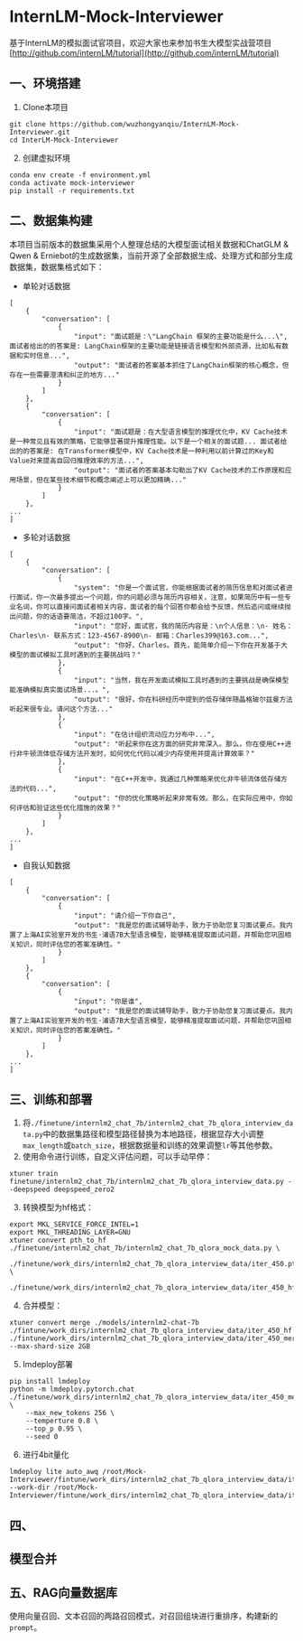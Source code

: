 # InternLM-Mock-Interviewer
基于InternLM的模拟面试官项目，欢迎大家也来参加书生大模型实战营项目[http://github.com/internLM/tutorial](http://github.com/internLM/tutorial)
## 一、环境搭建
1. Clone本项目
```
git clone https://github.com/wuzhongyanqiu/InternLM-Mock-Interviewer.git
cd InterLM-Mock-Interviewer
```
2. 创建虚拟环境
```
conda env create -f environment.yml
conda activate mock-interviewer
pip install -r requirements.txt
```
## 二、数据集构建
本项目当前版本的数据集采用个人整理总结的大模型面试相关数据和ChatGLM & Qwen & Erniebot的生成数据集，当前开源了全部数据生成、处理方式和部分生成数据集，数据集格式如下：
- 单轮对话数据
```
[
    {
        "conversation": [
            {
                "input": "面试题是：\"LangChain 框架的主要功能是什么...\", 面试者给出的的答案是: LangChain框架的主要功能是链接语言模型和外部资源，比如私有数据和实时信息...",
                "output": "面试者的答案基本抓住了LangChain框架的核心概念，但存在一些需要澄清和纠正的地方..."
            }
        ]
    },
    {
        "conversation": [
            {
                "input": "面试题是：在大型语言模型的推理优化中，KV Cache技术是一种常见且有效的策略，它能够显著提升推理性能。以下是一个相关的面试题... 面试者给出的的答案是: 在Transformer模型中，KV Cache技术是一种利用以前计算过的Key和Value对来提高自回归推理效率的方法...",
                "output": "面试者的答案基本勾勒出了KV Cache技术的工作原理和应用场景，但在某些技术细节和概念阐述上可以更加精确..."
            }
        ]
    },
...
]
```
- 多轮对话数据
```
[
    {
        "conversation": [
            {
                "system": "你是一个面试官，你能根据面试者的简历信息和对面试者进行面试，你一次最多提出一个问题，你的问题必须与简历内容相关，注意，如果简历中有一些专业名词，你可以直接问面试者相关内容，面试者的每个回答你都会给予反馈，然后追问或继续抛出问题，你的话语要简洁，不超过100字。",
                "input": "您好，面试官，我的简历内容是：\n个人信息：\n- 姓名：Charles\n- 联系方式：123-4567-8900\n- 邮箱：Charles399@163.com...",
                "output": "你好，Charles。首先，能简单介绍一下你在开发基于大模型的面试模拟工具时遇到的主要挑战吗？"
            },
            {
                "input": "当然，我在开发面试模拟工具时遇到的主要挑战是确保模型能准确模拟真实面试场景...。",
                "output": "很好，你在科研经历中提到的低存储伴随晶格玻尔兹曼方法听起来很专业。请问这个方法..."
            },
            {
                "input": "在估计组织流动应力分布中...",
                "output": "听起来你在这方面的研究非常深入。那么，你在使用C++进行非牛顿流体低存储方法开发时，如何优化代码以减少内存使用并提高计算效率？"
            },
            {
                "input": "在C++开发中，我通过几种策略来优化非牛顿流体低存储方法的代码...",
                "output": "你的优化策略听起来非常有效。那么，在实际应用中，你如何评估和验证这些优化措施的效果？"
            }
        ]
    },
...
]
```
- 自我认知数据
```
[
    {
        "conversation": [
            {
                "input": "请介绍一下你自己",
                "output": "我是您的面试辅导助手，致力于协助您复习面试要点。我内置了上海AI实验室开发的书生·浦语7B大型语言模型，能够精准提取面试问题，并帮助您巩固相关知识，同时评估您的答案准确性。"
            }
        ]
    },
    {
        "conversation": [
            {
                "input": "你是谁",
                "output": "我是您的面试辅导助手，致力于协助您复习面试要点。我内置了上海AI实验室开发的书生·浦语7B大型语言模型，能够精准提取面试问题，并帮助您巩固相关知识，同时评估您的答案准确性。"
            }
        ]
    },
...
]
```
## 三、训练和部署
1. 将`./finetune/internlm2_chat_7b/internlm2_chat_7b_qlora_interview_data.py`中的数据集路径和模型路径替换为本地路径，根据显存大小调整`max_length`或`batch_size`，根据数据量和训练的效果调整`lr`等其他参数。
2. 使用命令进行训练，自定义评估问题，可以手动早停：
```
xtuner train finetune/internlm2_chat_7b/internlm2_chat_7b_qlora_interview_data.py --deepspeed deepspeed_zero2
```
3. 转换模型为hf格式：
```
export MKL_SERVICE_FORCE_INTEL=1
export MKL_THREADING_LAYER=GNU
xtuner convert pth_to_hf ./finetune/internlm2_chat_7b/internlm2_chat_7b_qlora_mock_data.py \
                         ./finetune/work_dirs/internlm2_chat_7b_qlora_interview_data/iter_450.pth \
                         ./finetune/work_dirs/internlm2_chat_7b_qlora_interview_data/iter_450_hf
```
4. 合并模型：
```
xtuner convert merge ./models/internlm2-chat-7b ./fintune/work_dirs/internlm2_chat_7b_qlora_interview_data/iter_450_hf ./fintune/work_dirs/internlm2_chat_7b_qlora_interview_data/iter_450_merge --max-shard-size 2GB
```
5. Imdeploy部署
```
pip install lmdeploy
python -m lmdeploy.pytorch.chat ./finetune/work_dirs/internlm2_chat_7b_qlora_interview_data/iter_450_merge  \
    --max_new_tokens 256 \
    --temperture 0.8 \
    --top_p 0.95 \
    --seed 0
```
6. 进行4bit量化
```
lmdeploy lite auto_awq /root/Mock-Interviewer/fintune/work_dirs/internlm2_chat_7b_qlora_interview_data/iter_450_merge --work-dir /root/Mock-Interviewer/fintune/work_dirs/internlm2_chat_7b_qlora_interview_data/iter_450_merge_4bit
```



## 四、
## 模型合并
## 五、RAG向量数据库
使用向量召回、文本召回的两路召回模式，对召回组块进行重排序，构建新的`prompt`。

